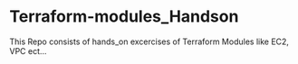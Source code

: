 # Terraform-modules_Handson

This Repo consists of hands_on excercises of Terraform Modules like EC2, VPC ect...
